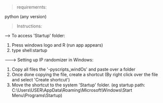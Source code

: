> requiremernts:

python (any version)

> Instructions:

--> To access 'Startup' folder:
  
  1) Press windows logo and R (run app appears)
  2) type shell:startup 

---> Setting up IP randomizer in Windows:
   1) Copy all files the '-pyscripts_windOs' and paste over a folder
   2) Once done copying the file, create a shortcut (By right click over the file and select 'Create shortcut')
   3) Move the shortcut to the system 'Startup' folder.
      (eg startup path:  C:\Users\USER\AppData\Roaming\Microsoft\Windows\Start Menu\Programs\Startup)

